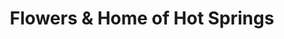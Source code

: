 ---
title: "Flowers & Home of Hot Springs"
url: /hot-springs/flowers-und-home-of-hot-springs/
shop: Blumen
---